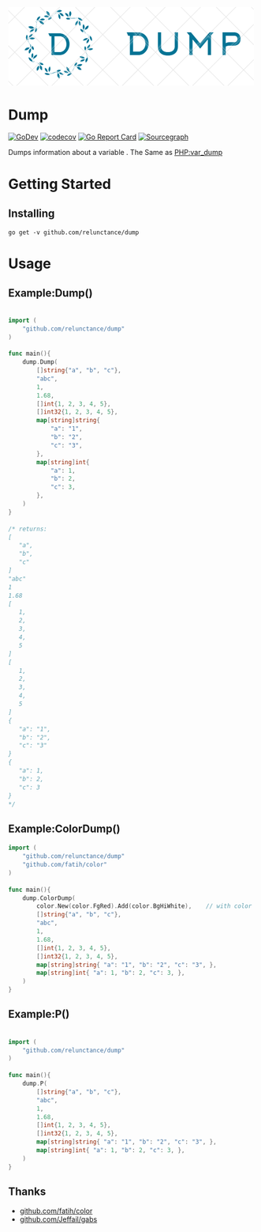 ![Dump](dump_logo.png "Dump")

# Dump

[![GoDev](https://img.shields.io/badge/go.dev-reference-007d9c?logo=go&logoColor=white&style=flat-square)](https://pkg.go.dev/github.com/relunctance/dump?tab=doc)
[![codecov](https://codecov.io/gh/go-kit/kit/branch/master/graph/badge.svg)](https://codecov.io/gh/relunctance/dump)
[![Go Report Card](https://goreportcard.com/badge/relunctance/dump)](https://goreportcard.com/report/relunctance/dump)
[![Sourcegraph](https://sourcegraph.com/github.com/relunctance/dump/-/badge.svg)](https://sourcegraph.com/github.com/relunctance/dump?badge)

Dumps information about a variable  . The Same as [PHP:var_dump](https://www.php.net/var_dump)


Getting Started
===============

Installing
----------
```
go get -v github.com/relunctance/dump
```

Usage
===============

Example:Dump()
--------------

```go

import (
    "github.com/relunctance/dump"
)

func main(){
	dump.Dump(
		[]string{"a", "b", "c"},
		"abc",
		1,
		1.68,
		[]int{1, 2, 3, 4, 5},
		[]int32{1, 2, 3, 4, 5},
		map[string]string{
			"a": "1",
			"b": "2",
			"c": "3",
		},
		map[string]int{
			"a": 1,
			"b": 2,
			"c": 3,
		},
	)
}

/* returns:
[
   "a",
   "b",
   "c"
]
"abc"
1
1.68
[
   1,
   2,
   3,
   4,
   5
]
[
   1,
   2,
   3,
   4,
   5
]
{
   "a": "1",
   "b": "2",
   "c": "3"
}
{
   "a": 1,
   "b": 2,
   "c": 3
}
*/
```

Example:ColorDump()
-------------------

```go
import (
    "github.com/relunctance/dump"
    "github.com/fatih/color"
)

func main(){
	dump.ColorDump(
		color.New(color.FgRed).Add(color.BgHiWhite),    // with color
		[]string{"a", "b", "c"},
		"abc",
		1,
		1.68,
		[]int{1, 2, 3, 4, 5},
		[]int32{1, 2, 3, 4, 5},
		map[string]string{ "a": "1", "b": "2", "c": "3", },
		map[string]int{ "a": 1, "b": 2, "c": 3, },
	)
}
```

Example:P()
-----------


```go

import (
    "github.com/relunctance/dump"
)

func main(){
	dump.P(
		[]string{"a", "b", "c"},
		"abc",
		1,
		1.68,
		[]int{1, 2, 3, 4, 5},
		[]int32{1, 2, 3, 4, 5},
		map[string]string{ "a": "1", "b": "2", "c": "3", },
		map[string]int{ "a": 1, "b": 2, "c": 3, },
	)
}
```

## Thanks

* [github.com/fatih/color](https://github.com/fatih/color)
* [github.com/Jeffail/gabs](https://github.com/Jeffail/gabs) 

